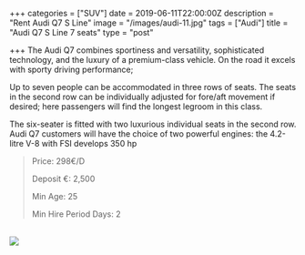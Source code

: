 +++
categories = ["SUV"]
date = 2019-06-11T22:00:00Z
description = "Rent Audi Q7 S Line"
image = "/images/audi-11.jpg"
tags = ["Audi"]
title = "Audi Q7 S Line 7 seats"
type = "post"

+++
The Audi Q7 combines sportiness and versatility, sophisticated technology, and the luxury of a premium-class vehicle. On the road it excels with sporty driving performance;

Up to seven people can be accommodated in three rows of seats. The seats in the second row can be individually adjusted for fore/aft movement if desired; here passengers will find the longest legroom in this class.

The six-seater is fitted with two luxurious individual seats in the second row. Audi Q7 customers will have the choice of two powerful engines: the 4.2-litre V-8 with FSI develops 350 hp

> Price: 298€/D
>
> Deposit €: 2,500
>
> Min Age: 25
>
> Min Hire Period Days: 2

[  
![](/images/boton.png)](https://supercarmarbella.com/contact/ "Book")